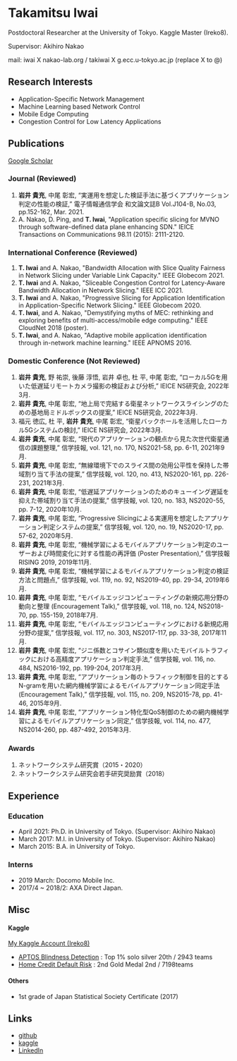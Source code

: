 # Takamitsu Iwai

Postdoctoral Researcher at the University of Tokyo. Kaggle Master (Ireko8).

Supervisor: Akihiro Nakao

mail: iwai X nakao-lab.org / takiwai X g.ecc.u-tokyo.ac.jp (replace X to @) 

## Research Interests
* Application-Specific Network Management
* Machine Learning based Network Control
* Mobile Edge Computing
* Congestion Control for Low Latency Applications

## Publications

[Google Scholar](https://scholar.google.com/citations?user=-AysMmcAAAAJ&hl=ja)

### Journal (Reviewed)

1. __岩井 貴充__, 中尾 彰宏, “実運用を想定した検証手法に基づくアプリケーション判定の性能の検証,” 電子情報通信学会 和文論文誌B Vol.J104-B, No.03, pp.152-162, Mar. 2021.
2. A. Nakao, D. Ping, and __T. Iwai__, "Application specific slicing for MVNO through software-defined data plane enhancing SDN." IEICE Transactions on Communications 98.11 (2015): 2111-2120.

### International Conference (Reviewed)

1. __T. Iwai__ and A. Nakao, "Bandwidth Allocation with Slice Quality Fairness in Network Slicing under Variable Link Capacity." IEEE Globecom 2021.
2. __T. Iwai__ and A. Nakao, "Sliceable Congestion Control for Latency-Aware Bandwidth Allocation in Network Slicing." IEEE ICC 2021.
3. __T. Iwai__ and A. Nakao, "Progressive Slicing for Application Identification in Application-Specific Network Slicing." IEEE Globecom 2020.
4. __T. Iwai__, and A. Nakao, "Demystifying myths of MEC: rethinking and exploring benefits of multi-access/mobile edge computing." IEEE CloudNet 2018 (poster).
5. __T. Iwai__, and A. Nakao, "Adaptive mobile application identification through in-network machine learning." IEEE APNOMS 2016.

### Domestic Conference (Not Reviewed)

1. __岩井 貴充__, 野 祐崇, 後藤 淳悟, 岩井 卓也, 杜 平, 中尾 彰宏, “ローカル5Gを用いた低遅延リモートカメラ撮影の検証および分析,” IEICE NS研究会, 2022年3月.
2. __岩井 貴充__, 中尾 彰宏, “地上局で完結する衛星ネットワークスライシングのための基地局ミドルボックスの提案,” IEICE NS研究会, 2022年3月.
3. 福元 徳広, 杜 平, __岩井 貴充__, 中尾 彰宏, “衛星バックホールを活用したローカル5Gシステムの検討,” IEICE NS研究会, 2022年3月.
4. __岩井 貴充__, 中尾 彰宏, “現代のアプリケーションの観点から見た次世代衛星通信の課題整理,” 信学技報, vol. 121, no. 170, NS2021-58, pp. 6-11, 2021年9月.
5. __岩井 貴充__, 中尾 彰宏, “無線環境下でのスライス間の効用公平性を保持した帯域割り当て手法の提案,” 信学技報, vol. 120, no. 413, NS2020-161, pp. 226-231, 2021年3月.
6. __岩井 貴充__, 中尾 彰宏, “低遅延アプリケーションのためのキューイング遅延を抑えた帯域割り当て手法の提案,” 信学技報, vol. 120, no. 183, NS2020-55, pp. 7-12, 2020年10月.
7. __岩井 貴充__, 中尾 彰宏, “Progressive Slicingによる実運用を想定したアプリケーション判定システムの提案,” 信学技報, vol. 120, no. 19, NS2020-17, pp. 57-62, 2020年5月.
8. __岩井 貴充__, 中尾 彰宏, “機械学習によるモバイルアプリケーション判定のユーザーおよび時間変化に対する性能の再評価 (Poster Presentation),” 信学技報 RISING 2019, 2019年11月.
9. __岩井 貴充__, 中尾 彰宏, “機械学習によるモバイルアプリケーション判定の検証方法と問題点,” 信学技報, vol. 119, no. 92, NS2019-40, pp. 29-34, 2019年6月.
10. __岩井 貴充__, 中尾 彰宏, “モバイルエッジコンピューティングの新規応用分野の動向と整理 (Encouragement Talk),” 信学技報, vol. 118, no. 124, NS2018-70, pp. 155-159, 2018年7月. 
11. __岩井 貴充__, 中尾 彰宏, “モバイルエッジコンピューティングにおける新規応用分野の提案,” 信学技報, vol. 117, no. 303, NS2017-117, pp. 33-38, 2017年11月.
12. __岩井 貴充__, 中尾 彰宏, “ジニ係数とコサイン類似度を用いたモバイルトラフィックにおける高精度アプリケーション判定手法,” 信学技報, vol. 116, no. 484, NS2016-192, pp. 199-204, 2017年3月.
13. __岩井 貴充__, 中尾 彰宏, “アプリケーション毎のトラフィック制御を目的とするN-gramを用いた網内機械学習によるモバイルアプリケーション同定手法 (Encouragement Talk),” 信学技報, vol. 115, no. 209, NS2015-78, pp. 41-46, 2015年9月.
14. __岩井 貴充__, 中尾 彰宏, “アプリケーション特化型QoS制御のための網内機械学習によるモバイルアプリケーション同定,” 信学技報, vol. 114, no. 477, NS2014-260, pp. 487-492, 2015年3月.

### Awards

1. ネットワークシステム研究賞（2015・2020）
2. ネットワークシステム研究会若手研究奨励賞（2018）

## Experience

### Education
* April 2021: Ph.D. in University of Tokyo. (Supervisor: Akihiro Nakao)
* March 2017: M.I. in University of Tokyo. (Supervisor: Akihiro Nakao)
* March 2015: B.A. in University of Tokyo.

### Interns
* 2019 March: Docomo Mobile Inc.
* 2017/4 ~ 2018/2: AXA Direct Japan.

## Misc

#### Kaggle
[My Kaggle Account (Ireko8)](https://www.kaggle.com/ireko8)

* [APTOS Blindness Detection](https://www.kaggle.com/c/aptos2019-blindness-detection/leaderboard) : Top 1% solo silver 20th / 2943 teams
* [Home Credit Default Risk](https://www.kaggle.com/c/home-credit-default-risk) : 2nd Gold Medal 2nd / 7198teams

#### Others

* 1st grade of Japan Statistical Society Certificate (2017)

## Links
* [github](https://github.com/ireko8)
* [kaggle](https://www.kaggle.com/ireko8)
* [LinkedIn](https://www.linkedin.com/in/takamitsu-iwai-baab8a155/)
